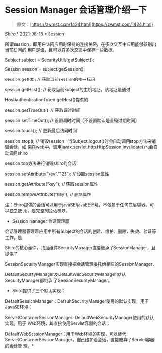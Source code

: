 <!--yml
category: 未分类
date: 0001-01-01 00:00:00
-->

# Session Manager 会话管理介绍一下

> 原文：[https://zwmst.com/1424.html](https://zwmst.com/1424.html)

   [ *Shiro* ](https://zwmst.com/shiro)*[ <time datetime="2021-08-15T11:20:56+08:00"> 2021-08-15 </time> ](https://zwmst.com/1424.html)  *   Session

所谓session，即用户访问应用时保持的连接关系，在多次交互中应用能够识别出当前访问的 用户是谁，且可以在多次交互中保存一些数据。

Subject subject = SecurityUtils.getSubject();

Session session = subject.getSession();

session.getId(); // 获取当前session的唯一标识

session.getHost(); // 获取当前Subject的主机地址，该地址是通过

HostAuthenticationToken.getHost()提供的

session.getTimeOut(); // 获取超时时间

session.setTimeOut(); // 设置超时时间（不设置默认是全局过期时间）

session.touch(); // 更新最后访问时间

session.stop(); // 销毁session，当Subject.logout()时会自动调用stop方法来销毁会话。如 果在web中，调用javax.servlet.http.HttpSession.invalidate()也会自动调用shiro

session.top方法进行销毁shiro的会话

session.setAttribute(“key”,”123”); // 设置session属性

session.getAttribute(“key”); // 获取session属性

session.removeAttribute(“key”); // 删除属性

注：Shiro提供的会话可以用于javaSE/javaEE环境，不依赖于任何底层容器，可以独立使 用，是完整的会话模块。

*   Session manager 会话管理器

会话管理器管理着应用中所有Subject的会话的创建、维护、删除、失效、验证等工作。是

Shiro的核心组件，顶层组件SecurityManager直接继承了SessionManager，且提供了

SessionSecurityManager实现直接把会话管理委托给相应的SessionManager、

DefaultSecurityManager及DefaultWebSecurityManager 默认SecurityManager都继承 了SessionSecurityManager。

*   Shiro提供了三个默认实现：

DefaultSessionManager：DefaultSecurityManager使用的默认实现，用于JavaSE环境；

ServletContainerSessionManager: DefaultWebSecurityManager使用的默认实现，用于 Web环境，其直接使用Servlet容器的会话；

DefaultWebSessionManager：用于Web环境的实现，可以替代 ServletContainerSessionManager，自己维护着会话，直接废弃了Servlet容器的会话管 理。*